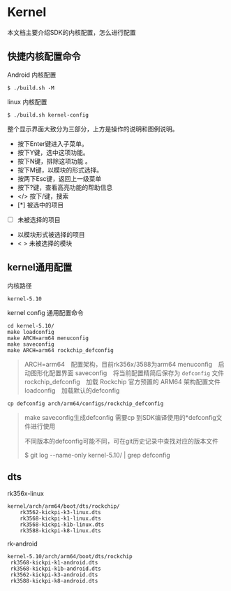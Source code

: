 # Kernel

本文档主要介绍SDK的内核配置，怎么进行配置

## 快捷内核配置命令

Android 内核配置

```
$ ./build.sh -M
```

linux 内核配置

```
$ ./build.sh kernel-config
```

整个显示界面大致分为三部分，上方是操作的说明和图例说明。

- <Enter> 按下Enter键进入子菜单。
- <Y> 按下Y键，选中这项功能。
- <N> 按下N键，排除这项功能 。
- <M> 按下M键，以模块的形式选择。
- <Esc><Esc> 按两下Esc键，返回上一级菜单
- <?> 按下?键，查看高亮功能的帮助信息
- </> 按下/键，搜索
- [*] 被选中的项目
- [ ] 未被选择的项目
- <M> 以模块形式被选择的项目
- < > 未被选择的模块

## kernel通用配置

内核路径

```
kernel-5.10
```

kernel config 通用配置命令

```
cd kernel-5.10/
make loadconfig
make ARCH=arm64 menuconfig
make saveconfig
make ARCH=arm64 rockchip_defconfig
```
> ARCH=arm64&emsp;配置架构，目前rk356x/3588为arm64
> menuconfig&emsp;启动图形化配置界面
> saveconfig&emsp;将当前配置精简后保存为 `defconfig` 文件‌
> rockchip_defconfig&emsp;加载 Rockchip 官方预置的 ARM64 架构配置文件
> loadconfig&emsp;加载默认的defconfig

```
cp defconfig arch/arm64/configs/rockchip_defconfig
```

> make  saveconfig生成defconfig 需要cp 到SDK编译使用的*defconfig文件进行使用
>
> 不同版本的defconfig可能不同，可在git历史记录中查找对应的版本文件
>
> $ git log --name-only   kernel-5.10/ | grep defconfig



## dts

rk356x-linux

```
kernel/arch/arm64/boot/dts/rockchip/
	rk3562-kickpi-k3-linux.dts
	rk3568-kickpi-k1-linux.dts
	rk3568-kickpi-k1b-linux.dts
	rk3588-kickpi-k8-linux.dts
```

rk-android

```
kernel-5.10/arch/arm64/boot/dts/rockchip
 rk3568-kickpi-k1-android.dts
 rk3568-kickpi-k1b-android.dts
 rk3562-kickpi-k3-android.dts
 rk3588-kickpi-k8-android.dts
```





